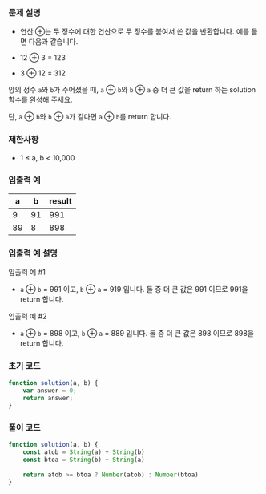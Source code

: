 ### 문제 설명

- 연산 ⊕는 두 정수에 대한 연산으로 두 정수를 붙여서 쓴 값을 반환합니다. 예를 들면 다음과 같습니다.

- 12 ⊕ 3 = 123
- 3 ⊕ 12 = 312

양의 정수 `a`와 `b`가 주어졌을 때, `a` ⊕ `b`와 `b` ⊕ `a` 중 더 큰 값을 return 하는 solution 함수를 완성해 주세요.

단, `a` ⊕ `b`와 `b` ⊕ `a`가 같다면 `a` ⊕ `b`를 return 합니다.

### 제한사항

- 1 ≤ a, b < 10,000

### 입출력 예

| a | b | result |
| --- | --- | --- |
| 9 | 91 | 991 |
| 89 | 8 | 898 |

### 입출력 예 설명

입출력 예 #1
- `a` ⊕ `b` = 991 이고, `b` ⊕ `a` = 919 입니다. 둘 중 더 큰 값은 991 이므로 991을 return 합니다.

입출력 예 #2
- `a` ⊕ `b` = 898 이고, `b` ⊕ `a` = 889 입니다. 둘 중 더 큰 값은 898 이므로 898을 return 합니다.

### 초기 코드

```jsx
function solution(a, b) {
    var answer = 0;
    return answer;
}
```

### 풀이 코드

```jsx
function solution(a, b) {
    const atob = String(a) + String(b)
    const btoa = String(b) + String(a)
    
    return atob >= btoa ? Number(atob) : Number(btoa)
}
```